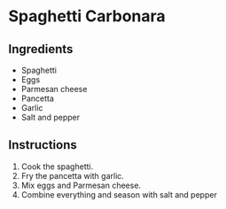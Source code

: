 # Spaghetti Carbonara

## Ingredients
- Spaghetti
- Eggs
- Parmesan cheese
- Pancetta
- Garlic
- Salt and pepper

## Instructions
1. Cook the spaghetti.
2. Fry the pancetta with garlic.
3. Mix eggs and Parmesan cheese.
4. Combine everything and season with salt and pepper
